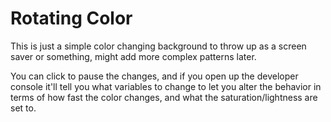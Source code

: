 # Rotating Color
This is just a simple color changing background to throw up as a screen saver or something, might add more complex patterns later. 

You can click to pause the changes, and if you open up the developer console it'll tell you what variables to change to let you alter the behavior in terms of how fast the color changes, and what the saturation/lightness are set to.